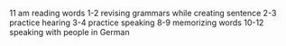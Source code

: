 11 am reading words
1-2 revising grammars while creating sentence
2-3 practice hearing
3-4 practice speaking
8-9 memorizing words
10-12 speaking with people in German
